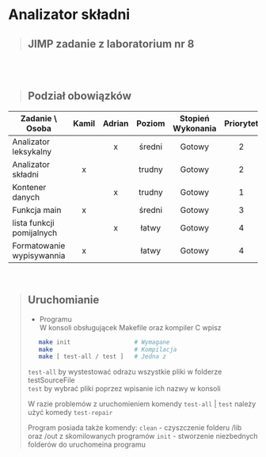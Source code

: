 # Analizator składni

> ## JIMP zadanie z laboratorium nr 8

<br/>
<br/>

> ## Podział obowiązków

| Zadanie \ Osoba           | Kamil | Adrian | Poziom | Stopień Wykonania | Priorytet |
| ------------------------- | :---: | :----: | :----: | :---------------: | :-------: |
| Analizator leksykalny     |       |   x    | średni |      Gotowy       |     2     |
| Analizator składni        |   x   |        | trudny |      Gotowy       |     2     |
| Kontener danych           |       |   x    | trudny |      Gotowy       |     1     |
| Funkcja main              |   x   |        | średni |      Gotowy       |     3     |
| lista funkcji pomijalnych |       |   x    | łatwy  |      Gotowy       |     4     |
| Formatowanie wypisywannia |   x   |        | łatwy  |      Gotowy       |     4     |

<br/>

> ## Uruchomianie
>
> -   Programu\
>     W konsoli obsługującek Makefile oraz kompiler C wpisz
>
> ```bash
>    make init                  # Wymagane
>    make                       # Kompilacja
>    make [ test-all / test ]   # Jedna z
> ```
>
> `test-all` by wystestować odrazu wszystkie pliki w folderze testSourceFile \
> `test` by wybrać pliki poprzez wpisanie ich nazwy w konsoli
>
> W razie problemów z uruchomieniem komendy `test-all` | `test` należy użyć komedy `test-repair`
>
> Program posiada także komendy:
> `clean` - czyszczenie folderu /lib oraz /out z skomilowanych programów
> `init` - stworzenie niezbednych folderów do uruchomeina programu

